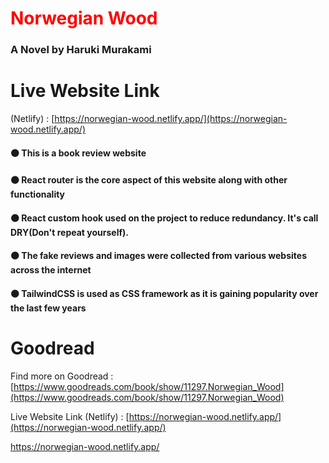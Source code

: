 # <h1 style="color:red;">Norwegian Wood</h1>
### A Novel by Haruki Murakami

# Live Website Link 
(Netlify) : [https://norwegian-wood.netlify.app/](https://norwegian-wood.netlify.app/)



#### ⚫ This is a book review website
#### ⚫ React router is the core aspect of this website along with other functionality
#### ⚫ React custom hook used on the project to reduce redundancy. It's call DRY(Don't repeat yourself). 
#### ⚫ The fake reviews and images were collected from various websites across the internet
#### ⚫ TailwindCSS is used as CSS framework as it is gaining popularity over the last few years 


# Goodread
Find more on Goodread : [https://www.goodreads.com/book/show/11297.Norwegian_Wood](https://www.goodreads.com/book/show/11297.Norwegian_Wood)

Live Website Link (Netlify) : [https://norwegian-wood.netlify.app/](https://norwegian-wood.netlify.app/)

https://norwegian-wood.netlify.app/

